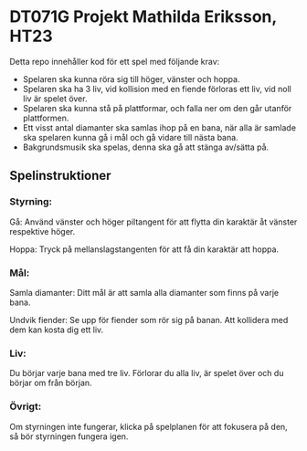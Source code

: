 # DT071G Projekt Mathilda Eriksson, HT23

Detta repo innehåller kod för ett spel med följande krav: 

*	Spelaren ska kunna röra sig till höger, vänster och hoppa. 
*	Spelaren ska ha 3 liv, vid kollision med en fiende förloras ett liv, vid noll liv är spelet över. 
*	Spelaren ska kunna stå på plattformar, och falla ner om den går utanför plattformen. 
*	Ett visst antal diamanter ska samlas ihop på en bana, när alla är samlade ska spelaren kunna gå i mål och gå vidare till nästa bana. 
*	Bakgrundsmusik ska spelas, denna ska gå att stänga av/sätta på. 

## Spelinstruktioner
### Styrning:
Gå: Använd vänster och höger piltangent för att flytta din karaktär åt vänster respektive höger.

Hoppa: Tryck på mellanslagstangenten för att få din karaktär att hoppa.
### Mål:
Samla diamanter: Ditt mål är att samla alla diamanter som finns på varje bana.

Undvik fiender: Se upp för fiender som rör sig på banan. Att kollidera med dem kan kosta dig ett liv.
### Liv:
Du börjar varje bana med tre liv. Förlorar du alla liv, är spelet över och du börjar om från början.
### Övrigt:
Om styrningen inte fungerar, klicka på spelplanen för att fokusera på den, så bör styrningen fungera igen.
